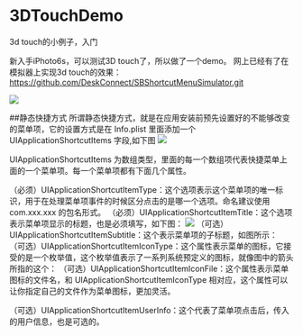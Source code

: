 # 3DTouchDemo
3d touch的小例子，入门

新入手iPhoto6s，可以测试3D touch了，所以做了一个demo。
网上已经有了在模拟器上实现3d touch的效果：https://github.com/DeskConnect/SBShortcutMenuSimulator.git

![](https://github.com/luzefeng/3DTouchDemo/blob/master/Simulator%20Screen%20Shot%202015%E5%B9%B411%E6%9C%8818%E6%97%A5%20%E4%B8%8B%E5%8D%889.08.39.png)

##静态快捷方式
所谓静态快捷方式，就是在应用安装前预先设置好的不能够改变的菜单项，它的设置方式是在 Info.plist 里面添加一个 UIApplicationShortcutItems 字段,如下图
![](https://github.com/luzefeng/3DTouchDemo/blob/master/UIApplicationShortcutItems.png)

UIApplicationShortcutItems 为数组类型，里面的每一个数组项代表快捷菜单上面的一个菜单项。每一个菜单项都有下面几个属性。

（必须）UIApplicationShortcutItemType：这个选项表示这个菜单项的唯一标识，用于在处理菜单项事件的时候区分点击的是哪一个选项。命名建议使用
com.xxx.xxx 的包名形式。
（必须）UIApplicationShortcutItemTitle：这个选项表示菜单项显示的标题，也是必须填写，如下图：
![](https://github.com/luzefeng/3DTouchDemo/blob/master/Item.png)
（可选）UIApplicationShortcutItemSubtitle：这个表示菜单项的子标题，如图所示：
（可选）UIApplicationShortcutItemIconType：这个属性表示菜单的图标，它接受的是一个枚举值，这个枚举值表示了一系列系统预定义的图标，就像图中的箭头所指的这个：
（可选）UIApplicationShortcutItemIconFile：这个属性表示菜单图标的文件名，和 UIApplicationShortcutItemIconType 相对应，这个属性可以让你指定自己的文件作为菜单图标，更加灵活。

（可选）UIApplicationShortcutItemUserInfo：这个代表了菜单项点击后，传入的用户信息，也是可选的。

